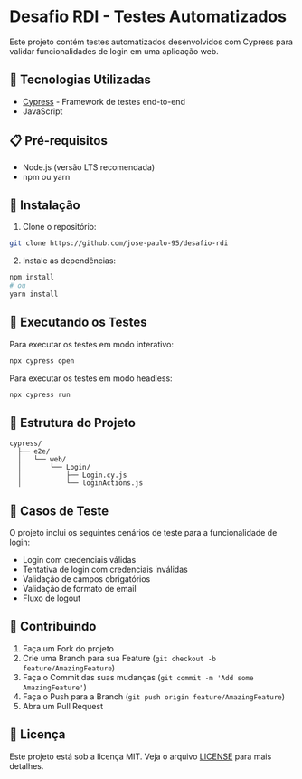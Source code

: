 # Desafio RDI - Testes Automatizados

Este projeto contém testes automatizados desenvolvidos com Cypress para validar funcionalidades de login em uma aplicação web.

## 🚀 Tecnologias Utilizadas

- [Cypress](https://www.cypress.io/) - Framework de testes end-to-end
- JavaScript

## 📋 Pré-requisitos

- Node.js (versão LTS recomendada)
- npm ou yarn

## 🔧 Instalação

1. Clone o repositório:

```bash
git clone https://github.com/jose-paulo-95/desafio-rdi
```

2. Instale as dependências:

```bash
npm install
# ou
yarn install
```

## 🧪 Executando os Testes

Para executar os testes em modo interativo:

```bash
npx cypress open
```

Para executar os testes em modo headless:

```bash
npx cypress run
```

## 📁 Estrutura do Projeto

```
cypress/
  ├── e2e/
  │   └── web/
  │       └── Login/
  │           ├── Login.cy.js
  │           └── loginActions.js
```

## 📝 Casos de Teste

O projeto inclui os seguintes cenários de teste para a funcionalidade de login:

- Login com credenciais válidas
- Tentativa de login com credenciais inválidas
- Validação de campos obrigatórios
- Validação de formato de email
- Fluxo de logout

## 🤝 Contribuindo

1. Faça um Fork do projeto
2. Crie uma Branch para sua Feature (`git checkout -b feature/AmazingFeature`)
3. Faça o Commit das suas mudanças (`git commit -m 'Add some AmazingFeature'`)
4. Faça o Push para a Branch (`git push origin feature/AmazingFeature`)
5. Abra um Pull Request

## 📄 Licença

Este projeto está sob a licença MIT. Veja o arquivo [LICENSE](LICENSE) para mais detalhes.
